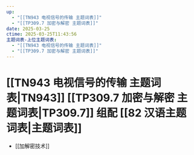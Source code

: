 ```yaml
---
up:
  - "[[TN943 电视信号的传输 主题词表]]"
  - "[[TP309.7 加密与解密 主题词表]]"
date: 2025-03-25
ctime: 2025-03-25T11:43:56
主题词表-上位主题词表:
  - "[[TN943 电视信号的传输 主题词表]]"
  - "[[TP309.7 加密与解密 主题词表]]"
---
```


# [[TN943 电视信号的传输 主题词表|TN943]] [[TP309.7 加密与解密 主题词表|TP309.7]] 组配 [[82 汉语主题词表|主题词表]]

- [[加解密技术]]
